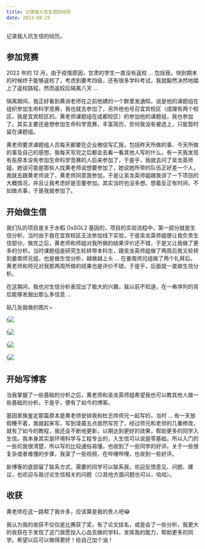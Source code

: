 ```yaml
---
title: 记录我入坑生信的经历
date: 2023-08-25
---
```


记录我入坑生信的经历。

<!--more-->

## 参加竞赛

2022 年的 12 月，由于疫情原因，甘肃的学生一直没有返校 ... 包括我，快到期末的时候终于能够返校了，考虑到要考四级，还有很多学科考试，我就毅然决然地踏上了返校路程，然而返校后隔离八天 ...

隔离期间，我正好看到黄进老师在之前他建的一个群里发通知，说是他的课题组在组织参加生命科学竞赛，我也就去参加了，另外他也号召宜宾校区（成理有两个校区，我是宜宾校区的，黄老师课题组在成都校区）的参加他的课题组，我也参加了。其实主要还是想参加生命科学竞赛，丰富简历，奈何我没有被选上，只能暂时留在课题组。

黄老师要求课题组人员每天都要在企业微信写汇报，包括昨天所做的事、今天所做的事及自己的感想，我每天写完之后都会去看一看其他人写的什么，有一天我发现有些原本没有参加生命科学竞赛的人后来参加了，于是乎，我就去问了吴龙英师姐，她说可能是那些人找黄老师说想要参加了，她说她所带的队伍正好差一个人，我就去跟黄老师说了，黄老师同意我参加，于是让吴龙英师姐跟我讲了一下项目的大概情况，并且让我考虑好是否要参加。其实当时也没多想，想着反正有时间，不如做点事，于是我就参加了。

## 开始做生信

我们队的项目是关于水稻 OsSGL2 基因的，项目的实验流程中，第一部分就是生信分析，当时由于我在宜宾校区无法参加线下实验，于是吴龙英师姐便让我负责生信部分，做完之后，黄老师和师姐对我所做的结果评价还不错，于是又让我做了更多的分析。当时课题组是研究生轮转带本科生，跟吴龙英师姐做了两周后我又轮转到姜南师兄组，也是做生信分析，越做越上头 ... 在姜南师兄组做了两个礼拜后，黄老师和师兄对我那两周所做的结果也是评价不错，于是乎，后面就一直做生信分析。

在这期间，我也对生信分析表现出了极大的兴趣，我以前不知道，在一串序列的背后能够发掘出那么多信息 ...

贴几张我做的图片~

!![](https://images.yuanj.top/20230825204439.png)

!![](https://images.yuanj.top/20230825204530.png)

!![](https://images.yuanj.top/20230825204555.png)

!![](https://images.yuanj.top/20230825204628.png)

## 开始写博客

当我掌握了一些基础的分析之后，黄老师和吴龙英师姐希望我也可以教其他人做一些基础的分析，于是乎，便有了如今的博客。

基因家族鉴定那篇原本是黄老师安排我和杜志烨师兄一起写的，当时 ... 有一天放假睡不着，我就起来写，写到凌晨五点居然写完了，经过师兄和老师的几番修改，就有了如今的教程，我还会不断地更新，以期达到更好的效果，帮助更多的同学入生信。我本身其实是环境科学与工程专业的，入生信可以说是零基础，所以入门的一些坑我很清楚，所以写的比较通俗易懂，也收到了一些同学的好评。关于一些很复杂或者难懂的步骤，我录了一些视频，在哔哩哔哩，也收到一些好评。

新博客的底部留了联系方式，需要的同学可以联系我，欢迎反馈意见、问题、建议，也欢迎与我讨论生信相关的问题（😏其他方面问题也可以，哈哈）。

## 收获

黄老师在这一路帮了我许多，应该算是我的贵人吧😂

我认为我的收获不仅仅是比赛获了奖，有了论文挂名，或是会了一些分析，我更大的收获在于发现了这门我愿投入心血去做的学科，发挥我的能力，帮助更多的同学。希望以后可以做得更好！给自己加个油！